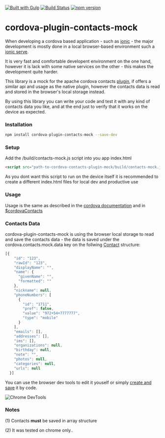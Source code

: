 [![Built with Gulp](https://raw.github.com/cyparu/artwork/master/builtwith.png)](http://gulpjs.com)
[![Build Status](https://travis-ci.org/meirotstein/cordova-plugin-contacts-mock.svg?branch=master)](https://travis-ci.org/meirotstein/cordova-plugin-contacts-mock)
[![npm version](https://badge.fury.io/js/cordova-plugin-contacts-mock.svg)](https://badge.fury.io/js/cordova-plugin-contacts-mock)

# cordova-plugin-contacts-mock

When developing a cordova based application - such as [ionic](https://ionicframework.com/) - the major development is mostly done in a local browser-based environment such a [ionic serve](https://ionicframework.com/docs/v2/cli/serve/).

It is very fast and comfortable developent environment on the one hand, however it is lack with some native services on the other - this makes the development quite harder.

This library is a mock for the apache cordova contacts [plugin](https://github.com/apache/cordova-plugin-contacts), if offers a similar api and usage as the native plugin, however the contacts data is read and stored in the browser's local storage instead.

By using this library you can write your code and test it with any kind of contacts data you like, and at the end just to verify that it works on the device as expected.

### Installation
```bash
npm install cordova-plugin-contacts-mock --save-dev
```

### Setup

Add the /build/contacts-mock.js script into you app index.html

```html
<script src="path-to-cordova-contacts-plugin-mock/build/contacts-mock.js"></script>
```

As you dont want this script to run on the device itself it is recommended to create a different index.html files for local dev and productive use

### Usage

Usage is the same as described in the [cordova documentation](https://cordova.apache.org/docs/en/latest/reference/cordova-plugin-contacts/#navigatorcontacts) and in [$cordovaContacts](http://ngcordova.com/docs/plugins/contacts/)

### Contacts Data
cordova-plugin-contacts-mock is using the browser local storage to read and save the contacts data - the data is saved under the cordova.contacts.mock.data key on the follwing [Contact](https://cordova.apache.org/docs/en/latest/reference/cordova-plugin-contacts/#contact) structure:
```javascript
[{
    "id": "123",
    "rawId": "123",
    "displayName": "",
    "name": {
      "givenName": "",
      "formatted": ""
    },
    "nickname": null,
    "phoneNumbers": [
      {
        "id": "1711",
        "pref": false,
        "value": "972+54+7777777",
        "type": "mobile"
      }
    ],
    "emails": [],
    "addresses": [],
    "ims": [],
    "organizations": null,
    "birthday": null,
    "note": "",
    "photos": null,
    "categories": null,
    "urls": null
  }]
```
You can use the browser dev tools to edit it youself or simply [create and save](https://cordova.apache.org/docs/en/latest/reference/cordova-plugin-contacts/#save-example) it by code.

![Chrome DevTools](http://imgh.us/Screen_Shot_2016-12-27_at_1.21.09_AM.png?raw=true)

### Notes

(1) Contacts **must** be saved in array structure

(2) It was tested on chrome only.. 
